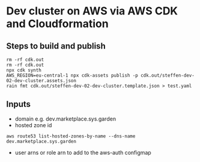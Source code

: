 # Dev cluster on AWS via AWS CDK and Cloudformation

## Steps to build and publish

```
rm -rf cdk.out
rm -rf cdk.out
npx cdk synth
AWS_REGION=eu-central-1 npx cdk-assets publish -p cdk.out/steffen-dev-02-dev-cluster.assets.json
rain fmt cdk.out/steffen-dev-02-dev-cluster.template.json > test.yaml
```


## Inputs

* domain e.g. dev.marketplace.sys.garden
* hosted zone id
```
aws route53 list-hosted-zones-by-name --dns-name dev.marketplace.sys.garden
```
* user arns or role arn to add to the aws-auth configmap


